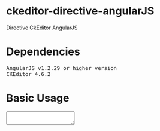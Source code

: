 # ckeditor-directive-angularJS
Directive CkEditor AngularJS

# Dependencies
<pre>
AngularJS v1.2.29 or higher version
CKEditor 4.6.2
</pre>

# Basic Usage
<pre>
<textarea data-app-ckeditor="noticias.noticia.conteudo" required></textarea>
</pre>

